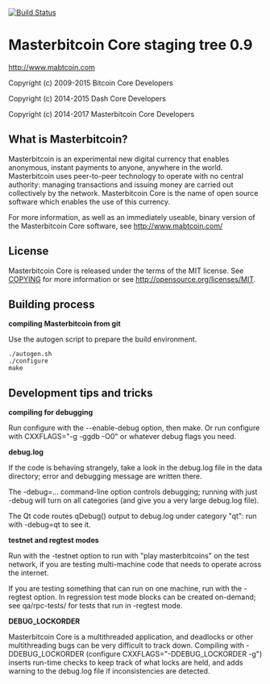 [![Build Status](https://travis-ci.org/mabtcoin/masterbitcoin.svg?branch=master)](https://travis-ci.org/mabtcoin/masterbitcoin)

Masterbitcoin Core staging tree 0.9
===============================

http://www.mabtcoin.com

Copyright (c) 2009-2015 Bitcoin Core Developers

Copyright (c) 2014-2015 Dash Core Developers

Copyright (c) 2014-2017 Masterbitcoin Core Developers



What is Masterbitcoin?
-----------------

Masterbitcoin is an experimental new digital currency that enables anonymous, instant
payments to anyone, anywhere in the world. Masterbitcoin uses peer-to-peer technology
to operate with no central authority: managing transactions and issuing money
are carried out collectively by the network. Masterbitcoin Core is the name of open
source software which enables the use of this currency.

For more information, as well as an immediately useable, binary version of
the Masterbitcoin Core software, see http://www.mabtcoin.com/


License
-------

Masterbitcoin Core is released under the terms of the MIT license. See [COPYING](COPYING) for more
information or see http://opensource.org/licenses/MIT.


Building process
-----------------

**compiling Masterbitcoin from git**

Use the autogen script to prepare the build environment.

    ./autogen.sh
    ./configure
    make


Development tips and tricks
---------------------------

**compiling for debugging**

Run configure with the --enable-debug option, then make. Or run configure with
CXXFLAGS="-g -ggdb -O0" or whatever debug flags you need.

**debug.log**

If the code is behaving strangely, take a look in the debug.log file in the data directory;
error and debugging message are written there.

The -debug=... command-line option controls debugging; running with just -debug will turn
on all categories (and give you a very large debug.log file).

The Qt code routes qDebug() output to debug.log under category "qt": run with -debug=qt
to see it.

**testnet and regtest modes**

Run with the -testnet option to run with "play masterbitcoins" on the test network, if you
are testing multi-machine code that needs to operate across the internet.

If you are testing something that can run on one machine, run with the -regtest option.
In regression test mode blocks can be created on-demand; see qa/rpc-tests/ for tests
that run in -regtest mode.

**DEBUG_LOCKORDER**

Masterbitcoin Core is a multithreaded application, and deadlocks or other multithreading bugs
can be very difficult to track down. Compiling with -DDEBUG_LOCKORDER (configure
CXXFLAGS="-DDEBUG_LOCKORDER -g") inserts run-time checks to keep track of what locks
are held, and adds warning to the debug.log file if inconsistencies are detected.

